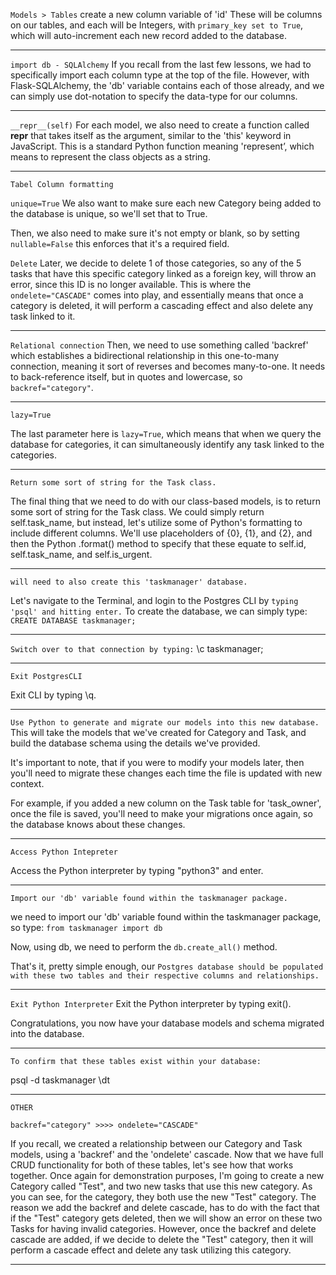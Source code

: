 
`Models > Tables`
create a new column variable of 'id'
These will be columns on our tables, and each will be Integers, with `primary_key set to True`, which will auto-increment each new record added to the database.

------

`import db - SQLAlchemy`
If you recall from the last few lessons, we had to specifically import each column type at the top of the file.
However, with Flask-SQLAlchemy, the 'db' variable contains each of those already, and we can
simply use dot-notation to specify the data-type for our columns.

------

`__repr__(self)`
For each model, we also need to create a function called __repr__ that takes itself as the argument,
similar to the 'this' keyword in JavaScript.
This is a standard Python function meaning 'represent’, which means to represent the class objects as a string.

------

`Tabel Column formatting`

`unique=True`
We also want to make sure each new Category being added to the database is unique, so we'll set that to True.


Then, we also need to make sure it's not empty or blank, so by setting `nullable=False` this
enforces that it's a required field.

`Delete` 
Later, we decide to delete 1 of those categories, so any of the 5 tasks that have this specific
category linked as a foreign key, will throw an error, since this ID is no longer available.
This is where the `ondelete="CASCADE"` comes into play, and essentially means that once
a category is deleted, it will perform a cascading effect and also delete any task linked to it.

------

`Relational connection`
Then, we need to use something called 'backref' which establishes a bidirectional relationship
in this one-to-many connection, meaning it sort of reverses and becomes many-to-one.
It needs to back-reference itself, but in quotes and lowercase, so `backref="category"`.

------

`lazy=True`

The last parameter here is `lazy=True`, which means that when we query the database for
categories, it can simultaneously identify any task linked to the categories.

------

`Return some sort of string for the Task class.`

The final thing that we need to do with our class-based models, is to return some sort of string for the Task class.
We could simply return self.task_name, but instead, let's utilize some of Python's formatting to include different columns.
We'll use placeholders of {0}, {1}, and {2}, and then the Python .format() method to specify
that these equate to self.id, self.task_name, and self.is_urgent.

------
`will need to also create this 'taskmanager' database.`

Let's navigate to the Terminal, and login to the Postgres CLI by `typing 'psql' and hitting enter.`
To create the database, we can simply type:
`CREATE DATABASE taskmanager;`

------

`Switch over to that connection by typing:`
\c taskmanager;

------

`Exit PostgresCLI`

Exit CLI by typing \q.

------

`Use Python to generate and migrate our models into this new database.`
This will take the models that we've created for Category and Task, and build the database
schema using the details we've provided.

It's important to note, that if you were to modify your models later, then you'll need
to migrate these changes each time the file is updated with new context.

For example, if you added a new column on the Task table for 'task_owner', once the
file is saved, you'll need to make your migrations once again, so the database knows about these changes.


------
`Access Python Intepreter`

Access the Python interpreter by typing "python3" and enter.

------

`Import our 'db' variable found within the taskmanager package.`

we need to import our 'db' variable found within the taskmanager package, so type:
`from taskmanager import db`

Now, using db, we need to perform the `db.create_all()` method.

That's it, pretty simple enough, our `Postgres database should be populated with these two tables and their respective columns and relationships.`

------
`Exit Python Interpreter`
Exit the Python interpreter by typing exit().

Congratulations, you now have your database models and schema migrated into the database.

------

`To confirm that these tables exist within your database:`

psql -d taskmanager
\dt

------


`OTHER`

`backref="category" >>>> ondelete="CASCADE"`

If you recall, we created a relationship between our Category and Task models, using a 'backref' and the 'ondelete' cascade.
Now that we have full CRUD functionality for both of these tables, let's see how that works together.
Once again for demonstration purposes, I'm going to create a new Category called "Test",
and two new tasks that use this new category.
As you can see, for the category, they both use the new "Test" category.
The reason we add the backref and delete cascade, has to do with the fact that if the "Test"
category gets deleted, then we will show an error on these two Tasks for having invalid categories.
However, once the backref and delete cascade are added, if we decide to delete the "Test"
category, then it will perform a cascade effect and delete any task utilizing this category.

------